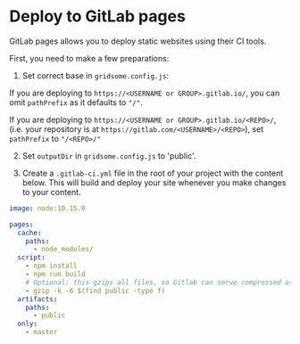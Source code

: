 # Deploy to GitLab pages

GitLab pages allows you to deploy static websites using their CI tools.

First, you need to make a few preparations:

1. Set correct base in `gridsome.config.js`:

If you are deploying to `https://<USERNAME or GROUP>.gitlab.io/`, you can omit `pathPrefix` as it defaults to `"/"`.

If you are deploying to `https://<USERNAME or GROUP>.gitlab.io/<REPO>/`, (i.e. your repository is at `https://gitlab.com/<USERNAME>/<REPO>`), set `pathPrefix` to `"/<REPO>/"`

2. Set `outputDir` in `gridsome.config.js` to 'public'.

3. Create a `.gitlab-ci.yml` file in the root of your project with the content below. This will build and deploy your site whenever you make changes to your content.

```yaml
image: node:10.15.0

pages:
  cache:
    paths:
      - node_modules/
  script:
    - npm install
    - npm run build
    # Optional: this gzips all files, so Gitlab can serve compressed assets.
    - gzip -k -6 $(find public -type f)
  artifacts:
    paths:
      - public
  only:
    - master
```
